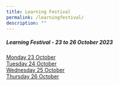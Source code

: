 ```yaml
---
title: Learning Festival
permalink: /learningfestival/
description: ""
---
```

##### Learning Festival - 23 to 26 October 2023<br>
[Monday 23 October](https://drive.google.com/file/d/1h1E-ngglMI5RPxLHiV5I3kQfjp5tBbXn/view?usp=drive_link)<br>
[Tuesday 24 October](https://drive.google.com/file/d/1RaBfqrmykNphfsaw-DCT4r6c9r-KVzhv/view?usp=sharing)<br>
[Wednesday 25 October](https://drive.google.com/file/d/1Xx_Xio9kEqdA2C4uaPTuHQyBQR_8r8uE/view?usp=sharing)<br>
[Thursday 26 October](https://drive.google.com/file/d/1xCLiSgfUt5R5taYKLFxWQlUPwrPOO1er/view?usp=sharing)